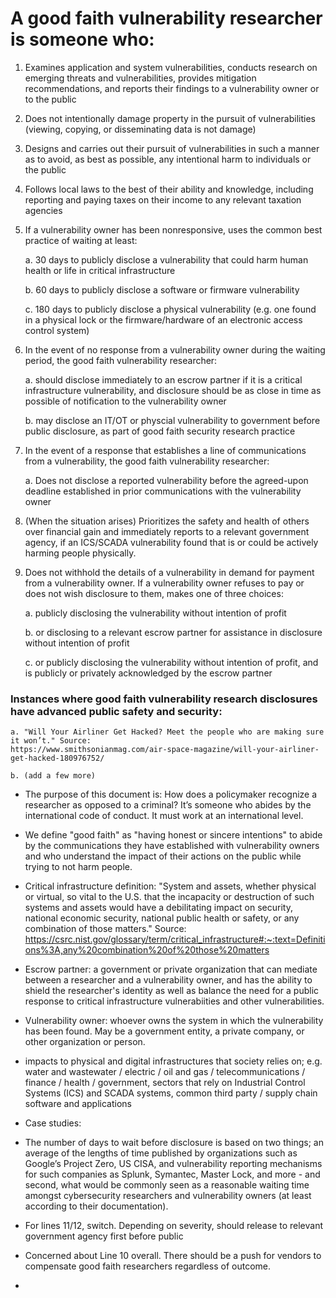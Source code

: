 # A good faith vulnerability researcher is someone who:

1. Examines application and system vulnerabilities, conducts research on emerging threats and vulnerabilities, provides mitigation recommendations, and reports their findings to a vulnerability owner or to the public
    
1. Does not intentionally damage property in the pursuit of vulnerabilities (viewing, copying, or disseminating data is not damage)
    
1. Designs and carries out their pursuit of vulnerabilities in such a manner as to avoid, as best as possible, any intentional harm to individuals or the public
   
1. Follows local laws to the best of their ability and knowledge, including reporting and paying taxes on their income to any relevant taxation agencies
    
1. If a vulnerability owner has been nonresponsive, uses the common best practice of waiting at least:
   
   a. 30 days to publicly disclose a vulnerability that could harm human health or life in critical infrastructure

   b. 60 days to publicly disclose a software or firmware vulnerability

   c. 180 days to publicly disclose a physical vulnerability (e.g. one found in a physical lock or the          firmware/hardware of an electronic access control system)

1. In the event of no response from a vulnerability owner during the waiting period, the good faith vulnerability researcher:

    a. should disclose immediately to an escrow partner if it is a critical infrastructure vulnerability, and disclosure should be as close in time as possible of notification to the vulnerability owner

     b. may disclose an IT/OT or physcial vulnerability to government before public disclosure, as part         of good faith security research practice
   
1. In the event of a response that establishes a line of communications from a vulnerability, the good faith vulnerability researcher:

     a. Does not disclose a reported vulnerability before the agreed-upon deadline established in         prior communications with the vulnerability owner
   
1. (When the situation arises) Prioritizes the safety and health of others over financial gain and immediately reports to a relevant government agency, if an ICS/SCADA vulnerability found that is or could be actively harming people physically.
    
1. Does not withhold the details of a vulnerability in demand for payment from a vulnerability owner.  If a vulnerability owner refuses to pay or does not wish disclosure to them, makes one of three choices:
    
    a. publicly disclosing the vulnerability without intention of profit
    
    b. or disclosing to a relevant escrow partner for assistance in disclosure without intention of profit

    c. or publicly disclosing the vulnerability without intention of profit, and is publicly or privately acknowledged by the escrow partner
   
### Instances where good faith vulnerability research disclosures have advanced public safety and security:

    a. "Will Your Airliner Get Hacked? Meet the people who are making sure it won’t." Source:                    https://www.smithsonianmag.com/air-space-magazine/will-your-airliner-get-hacked-180976752/

    b. (add a few more)

* The purpose of this document is: How does a policymaker recognize a researcher as opposed to a criminal? It’s someone who abides by the international code of conduct. It must work at an international level.


* We define "good faith" as "having honest or sincere intentions" to abide by the communications they have established with vulnerability owners and who understand the impact of their actions on the public while trying to not harm people.
* Critical infrastructure definition:
"System and assets, whether physical or virtual, so vital to the U.S. that the incapacity or destruction of such systems and assets would have a debilitating impact on security, national economic security, national public health or safety, or any combination of those matters." Source: https://csrc.nist.gov/glossary/term/critical_infrastructure#:~:text=Definitions%3A,any%20combination%20of%20those%20matters

* Escrow partner: a government or private organization that can mediate between a researcher and a vulnerability owner, and has the ability to shield the researcher's identity as well as balance the need for a public response to critical infrastructure vulnerabiities and other vulnerabilities.

* Vulnerability owner: whoever owns the system in which the vulnerability has been found. May be a government entity, a private company, or other organization or person.

- impacts to physical and digital infrastructures that society relies on; e.g. water and wastewater / electric / oil and gas / telecommunications / finance / health / government, sectors that rely on Industrial Control Systems (ICS) and SCADA systems, common third party / supply chain software and applications


- Case studies: 
  
* The number of days to wait before disclosure is based on two things; an average of the lengths of time published by organizations such as Google’s Project Zero, US CISA, and vulnerability reporting mechanisms for such companies as Splunk, Symantec, Master Lock, and more - and second, what would be commonly seen as a reasonable waiting time amongst cybersecurity researchers and vulnerability owners (at least according to their documentation).

* For lines 11/12, switch. Depending on severity, should release to relevant government agency first before public
* Concerned about Line 10 overall. There should be a push for vendors to compensate good faith researchers regardless of outcome.
* 
